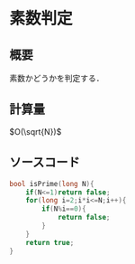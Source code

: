 # 素数判定
## 概要
素数かどうかを判定する．
## 計算量
$O(\sqrt{N})$
## ソースコード
```cpp
bool isPrime(long N){
    if(N<=1)return false;
    for(long i=2;i*i<=N;i++){
        if(N%i==0){
            return false;
        }
    }
    return true;
}
```
